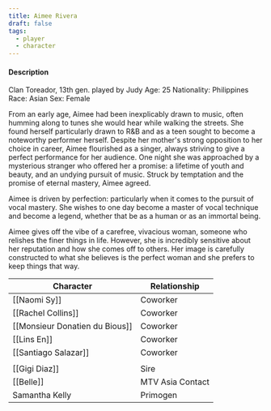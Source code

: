 ```yaml
---
title: Aimee Rivera
draft: false
tags:
  - player
  - character
---
```

#### Description
Clan Toreador, 13th gen. played by Judy
Age: 25
Nationality: Philippines
Race: Asian
Sex: Female

From an early age, Aimee had been inexplicably drawn to music, often humming along to tunes she would hear while walking the streets. She found herself particularly drawn to R&B and as a teen sought to become a noteworthy performer herself. Despite her mother's strong opposition to her choice in career, Aimee flourished as a singer, always striving to give a perfect performance for her audience. One night she was approached by a mysterious stranger who offered her a promise: a lifetime of youth and beauty, and an undying pursuit of music. Struck by temptation and the promise of eternal mastery, Aimee agreed.

Aimee is driven by perfection: particularly when it comes to the pursuit of vocal mastery. She wishes to one day become a master of vocal technique and become a legend, whether that be as a human or as an immortal being.

Aimee gives off the vibe of a carefree, vivacious woman, someone who relishes the finer things in life. However, she is incredibly sensitive about her reputation and how she comes off to others. Her image is carefully constructed to what she believes is the perfect woman and she prefers to keep things that way.

| Character                      | Relationship     |
| ------------------------------ | ---------------- |
| [[Naomi Sy]]                   | Coworker         |
| [[Rachel Collins]]             | Coworker         |
| [[Monsieur Donatien du Bious]] | Coworker         |
| [[Lins En]]                    | Coworker         |
| [[Santiago Salazar]]           | Coworker         |
|                                |                  |
| [[Gigi Diaz]]                  | Sire             |
| [[Belle]]                      | MTV Asia Contact |
| Samantha Kelly                 | Primogen         |

